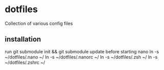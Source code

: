 dotfiles
========

Collection of various config files

installation
--------
run git submodule init && git submodule update before starting nano
ln -s ~/dotfiles/.nano ~/
ln -s ~/dotfiles/.nanorc ~/
ln -s ~/dotfiles/.zsh ~/
ln -s ~/dotfiles/.zshrc ~/

